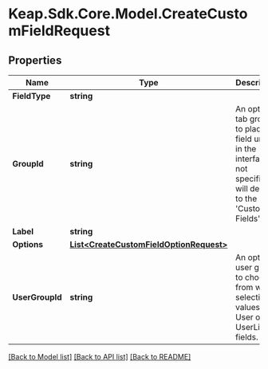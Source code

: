 # Keap.Sdk.Core.Model.CreateCustomFieldRequest

## Properties

Name | Type | Description | Notes
------------ | ------------- | ------------- | -------------
**FieldType** | **string** |  | 
**GroupId** | **string** | An optional tab group to place the field under in the interface.  If not specified, will default to the &#39;Custom Fields&#39; tab. | [optional] 
**Label** | **string** |  | 
**Options** | [**List&lt;CreateCustomFieldOptionRequest&gt;**](CreateCustomFieldOptionRequest.md) |  | [optional] 
**UserGroupId** | **string** | An optional user group to choose from when selecting values for User or UserListBox fields. | [optional] 

[[Back to Model list]](../README.md#documentation-for-models) [[Back to API list]](../README.md#documentation-for-api-endpoints) [[Back to README]](../README.md)

